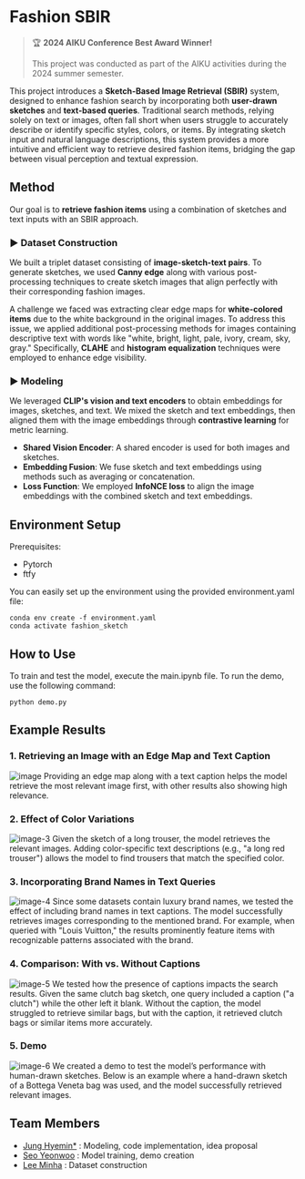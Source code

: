 # Fashion SBIR
> 🏆 **2024 AIKU Conference Best Award Winner!**
> 
> This project was conducted as part of the AIKU activities during the 2024 summer semester.

This project introduces a **Sketch-Based Image Retrieval (SBIR)** system, designed to enhance fashion search by incorporating both **user-drawn sketches** and **text-based queries**. Traditional search methods, relying solely on text or images, often fall short when users struggle to accurately describe or identify specific styles, colors, or items. By integrating sketch input and natural language descriptions, this system provides a more intuitive and efficient way to retrieve desired fashion items, bridging the gap between visual perception and textual expression.

## Method
Our goal is to **retrieve fashion items** using a combination of sketches and text inputs with an SBIR approach.


### ▶️ Dataset Construction

We built a triplet dataset consisting of **image-sketch-text pairs**. To generate sketches, we used **Canny edge** along with various post-processing techniques to create sketch images that align perfectly with their corresponding fashion images.

A challenge we faced was extracting clear edge maps for **white-colored items** due to the white background in the original images. To address this issue, we applied additional post-processing methods for images containing descriptive text with words like "white, bright, light, pale, ivory, cream, sky, gray." Specifically, **CLAHE** and **histogram equalization** techniques were employed to enhance edge visibility.

### ▶️ Modeling

We leveraged **CLIP's vision and text encoders** to obtain embeddings for images, sketches, and text. We mixed the sketch and text embeddings, then aligned them with the image embeddings through **contrastive learning** for metric learning.

- **Shared Vision Encoder**: A shared encoder is used for both images and sketches.
- **Embedding Fusion**: We fuse sketch and text embeddings using methods such as averaging or concatenation.
- **Loss Function**: We employed **InfoNCE loss** to align the image embeddings with the combined sketch and text embeddings.

## Environment Setup

Prerequisites:
- Pytorch
- ftfy

You can easily set up the environment using the provided environment.yaml file:
``` 
conda env create -f environment.yaml
conda activate fashion_sketch
```
  
## How to Use

To train and test the model, execute the main.ipynb file.
To run the demo, use the following command:
```
python demo.py
```

## Example Results
### 1. Retrieving an Image with an Edge Map and Text Caption
![image](assets/colors.png)
Providing an edge map along with a text caption helps the model retrieve the most relevant image first, with other results also showing high relevance.

### 2. Effect of Color Variations
![image-3](assets/colors.png)
Given the sketch of a long trouser, the model retrieves the relevant images. Adding color-specific text descriptions (e.g., "a long red trouser") allows the model to find trousers that match the specified color.

### 3. Incorporating Brand Names in Text Queries
![image-4](assets/brand_names.png)
Since some datasets contain luxury brand names, we tested the effect of including brand names in text captions. The model successfully retrieves images corresponding to the mentioned brand. For example, when queried with "Louis Vuitton," the results prominently feature items with recognizable patterns associated with the brand.

### 4. Comparison: With vs. Without Captions
![image-5](assets/caption.png)
We tested how the presence of captions impacts the search results. Given the same clutch bag sketch, one query included a caption ("a clutch") while the other left it blank. Without the caption, the model struggled to retrieve similar bags, but with the caption, it retrieved clutch bags or similar items more accurately.

### 5. Demo
![image-6](assets/demo.png)
We created a demo to test the model’s performance with human-drawn sketches. Below is an example where a hand-drawn sketch of a Bottega Veneta bag was used, and the model successfully retrieved relevant images.

## Team Members
- [Jung Hyemin*](https://github.com/hmin27) : Modeling, code implementation, idea proposal
- [Seo Yeonwoo](https://github.com/readygetset) : Model training, demo creation
- [Lee Minha](https://github.com/mlnha) : Dataset construction
